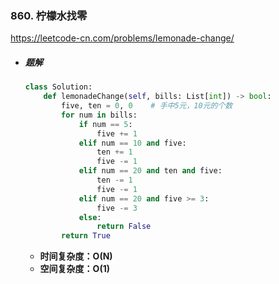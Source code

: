 ### 860. 柠檬水找零

https://leetcode-cn.com/problems/lemonade-change/

- ##### 题解

  ```python
  class Solution:
      def lemonadeChange(self, bills: List[int]) -> bool:
          five, ten = 0, 0    # 手中5元，10元的个数
          for num in bills:
              if num == 5:
                  five += 1
              elif num == 10 and five:
                  ten += 1
                  five -= 1
              elif num == 20 and ten and five:
                  ten -= 1
                  five -= 1
              elif num == 20 and five >= 3:
                  five -= 3
              else:
                  return False
          return True
  ```

  - **时间复杂度：O(N)**
  - **空间复杂度：O(1)**

